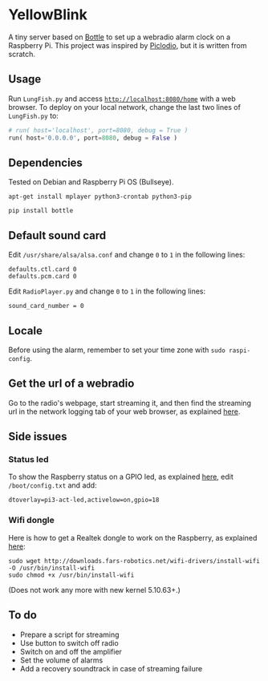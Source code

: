 # YellowBlink

A tiny server based on [Bottle](https://bottlepy.org/docs/dev/) to set up a webradio alarm clock on a Raspberry Pi. This project was inspired by [Piclodio](https://github.com/Sispheor/piclodio3), but it is written from scratch.

## Usage

Run `LungFish.py` and access [`http://localhost:8080/home`](http://localhost:8080/home) with a web browser. To deploy on your local network, change the last two lines of `LungFish.py` to:

```python
# run( host='localhost', port=8080, debug = True )
run( host='0.0.0.0', port=8080, debug = False )
```
## Dependencies

Tested on Debian and Raspberry Pi OS (Bullseye).


```
apt-get install mplayer python3-crontab python3-pip
```
```
pip install bottle
```
## Default sound card

Edit `/usr/share/alsa/alsa.conf` and change `0` to `1` in the following lines:
```
defaults.ctl.card 0
defaults.pcm.card 0
```

Edit `RadioPlayer.py` and change `0` to `1` in the following lines:
```
sound_card_number = 0
```

## Locale

Before using the alarm, remember to set your time zone with `sudo raspi-config`.

## Get the url of a webradio

Go to the radio's webpage, start streaming it, and then find the streaming url in the network logging tab of your web browser, as explained [here](https://stackoverflow.com/questions/28314897/how-to-get-direct-streaming-url-from-this-flash-online-streaming-radio-station).

## Side issues

### Status led

To show the Raspberry status on a GPIO led, as explained [here](https://forums.raspberrypi.com/viewtopic.php?t=146455), edit `/boot/config.txt` and add:
```
dtoverlay=pi3-act-led,activelow=on,gpio=18
```
### Wifi dongle

Here is how to get a Realtek dongle to work on the Raspberry, as explained [here](https://forums.raspberrypi.com/viewtopic.php?t=285488):

```
sudo wget http://downloads.fars-robotics.net/wifi-drivers/install-wifi -O /usr/bin/install-wifi
sudo chmod +x /usr/bin/install-wifi
```
(Does not work any more with new kernel 5.10.63+.)

## To do

- Prepare a script for streaming
- Use button to switch off radio
- Switch on and off the amplifier
- Set the volume of alarms
- Add a recovery soundtrack in case of streaming failure
